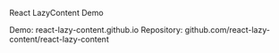 React LazyContent Demo

Demo: react-lazy-content.github.io
Repository: github.com/react-lazy-content/react-lazy-content
